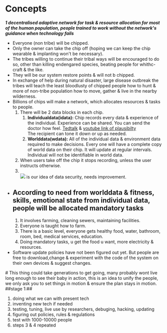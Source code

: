 # Concepts

***1 decentralised adaptive network for task & resource allocation for most of the human population, people trained to work without the network's guidance when technology fails***

<ul><li>Everyone (non tribe) will be chipped.</li>
  <li>Only the owner can take the chip off (hoping we can keep the chip wearable & implanting won't be necessary).</li>
  <li>The tribes willing to continue their tribal ways will be encouraged to do so, other than killing endengared species, beating people for whithc-craft & the like.</li>
  <li>They will be our system restore points & will not b chipped.</li>
  <li>In exchange of help during natural disaster, large disease outbreak the tribes will teach the least bloodlusty of chipped people how to hunt & more of non-tribe population how to move, gather & live in the nearby wilderness.</li>
  <li>Billions of chips will make a network, which allocates resources & tasks to people.
  <ol><li>There will be 2 data blocks in each chip.
    <ol>
    <li><b>Individualdata(idata):</b> Chip records every data & experience of the individual. Experience can be shared. You can send the doctor how feel. <a href="https://www.ted.com/talks/greg_gage_how_to_control_someone_else_s_arm_with_your_brain?language=en#t-100356">Tedtalk</a> & <a href="https://www.youtube.com/watch?v=rSQNi5sAwuc">youtube link of plausibilty</a><br>The recipient can tone it down or up as needed.</li>
      <li><b>Worlddata(wdata):</b> All of the individual data & environment data required to make decisions. Every one will have a complete copy of world data on their chip. It will update at regular intervals. Individual will not be identifiable in world data.</li></ol></li>
    <li> When users take off the chip it stops recording, unless the user instructs otherwise.</li>
    <li><br><img src="http://i.imgur.com/fK1wbGB.jpg"> is our idea of data security, needs improvement.</li></ol></li>
  <li><h2>According to need from worlddata & fitness, skills, emotional state from individual data, people will be allocated mandatory tasks</h2><ol>
    <li> It involves farming, cleaning sewers, maintaining facilities.</li>
    <li> Everyone is taught how to farm.</li>
    <li> There is a basic level, everyone gets healthy food, water, bathroom, room, bed, medical services, education.</li>
    <li> Doing mandatory tasks, u get the food u want, more electricity & resources.</li></ol></li>
  <li> Software update policies have not been figured out yet. But people are free to download,change & experiment with the code of the system on their own devices & suggest changes.</li></ul>
# This thing could take generations to get going, many probably wont live long enough to see their baby in action, this is an idea to unify the people, we only ask you to set things in motion & ensure the plan stays in motion.
##stage 1:##
<ol><li> doing what we can with present tech</li>
  <li> inventing new tech if needed</li>
  <li> testing, tuning, live use by researchers, debuging, hacking, updating</li>
  <li> figuring out policies, rules & regulations</li>
  <li> test with 1000-10000 people</li>
  <li> steps 3 & 4 repeated</li></ol>
  
